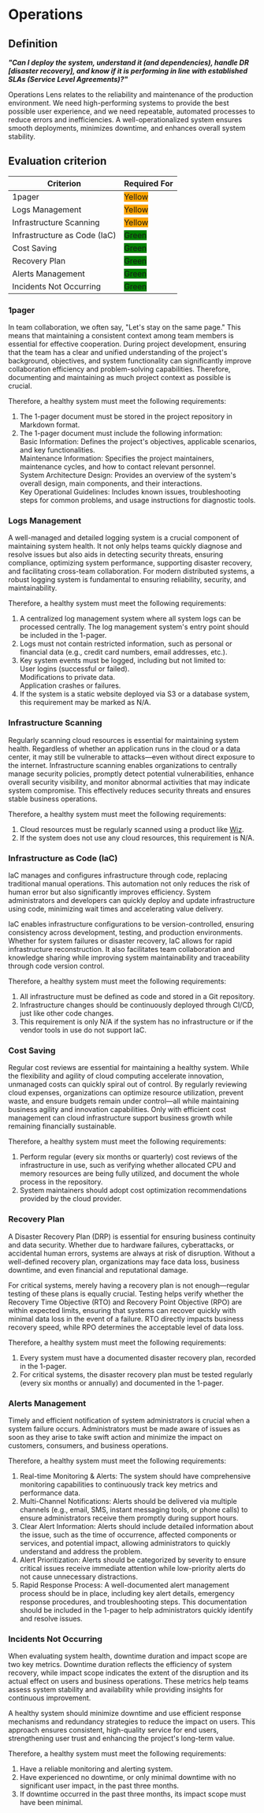 # Operations

## Definition

***"Can I deploy the system, understand it (and dependencies), handle DR [disaster recovery], and know if it is performing in line with established SLAs (Service Level Agreements)?"***

Operations Lens relates to the reliability and maintenance of the production environment. We need high-performing systems to provide the best possible user experience, and we need repeatable, automated processes to reduce errors and inefficiencies. A well-operationalized system ensures smooth deployments, minimizes downtime, and enhances overall system stability.

## Evaluation criterion

| Criterion                    | Required For                                  |
|------------------------------|-----------------------------------------------|
| 1pager                       | <span style="background:orange">Yellow</span> |
| Logs  Management             | <span style="background:orange">Yellow</span> |
| Infrastructure Scanning      | <span style="background:orange">Yellow</span> |
| Infrastructure as Code (IaC) | <span style="background:green">Green</span>   |
| Cost Saving                  | <span style="background:green">Green</span>   |
| Recovery Plan                | <span style="background:green">Green</span>   |
| Alerts Management            | <span style="background:green">Green</span>   |
| Incidents Not Occurring      | <span style="background:green">Green</span>   |

### 1pager

In team collaboration, we often say, "Let's stay on the same page." This means that maintaining a consistent context among team members is essential for effective cooperation. During project development, ensuring that the team has a clear and unified understanding of the project's background, objectives, and system functionality can significantly improve collaboration efficiency and problem-solving capabilities. Therefore, documenting and maintaining as much project context as possible is crucial.

Therefore, a healthy system must meet the following requirements:

1. The 1-pager document must be stored in the project repository in Markdown format.
2. The 1-pager document must include the following information:   
    Basic Information: Defines the project's objectives, applicable scenarios, and key functionalities.   
    Maintenance Information: Specifies the project maintainers, maintenance cycles, and how to contact relevant personnel.   
    System Architecture Design: Provides an overview of the system's overall design, main components, and their interactions.   
    Key Operational Guidelines: Includes known issues, troubleshooting steps for common problems, and usage instructions for diagnostic tools.   

### Logs Management

A well-managed and detailed logging system is a crucial component of maintaining system health. It not only helps teams quickly diagnose and resolve issues but also aids in detecting security threats, ensuring compliance, optimizing system performance, supporting disaster recovery, and facilitating cross-team collaboration. For modern distributed systems, a robust logging system is fundamental to ensuring reliability, security, and maintainability.

Therefore, a healthy system must meet the following requirements:

1. A centralized log management system where all system logs can be processed centrally. The log management system's entry point should be included in the 1-pager.
1. Logs must not contain restricted information, such as personal or financial data (e.g., credit card numbers, email addresses, etc.).
1. Key system events must be logged, including but not limited to:   
    User logins (successful or failed).   
    Modifications to private data.   
    Application crashes or failures.   
1. If the system is a static website deployed via S3 or a database system, this requirement may be marked as N/A.

### Infrastructure Scanning

Regularly scanning cloud resources is essential for maintaining system health. Regardless of whether an application runs in the cloud or a data center, it may still be vulnerable to attacks—even without direct exposure to the internet. Infrastructure scanning enables organizations to centrally manage security policies, promptly detect potential vulnerabilities, enhance overall security visibility, and monitor abnormal activities that may indicate system compromise. This effectively reduces security threats and ensures stable business operations.

Therefore, a healthy system must meet the following requirements:

1. Cloud resources must be regularly scanned using a product like [Wiz](https://www.wiz.io/).
1. If the system does not use any cloud resources, this requirement is N/A.

### Infrastructure as Code (IaC)

IaC manages and configures infrastructure through code, replacing traditional manual operations. This automation not only reduces the risk of human error but also significantly improves efficiency. System administrators and developers can quickly deploy and update infrastructure using code, minimizing wait times and accelerating value delivery.

IaC enables infrastructure configurations to be version-controlled, ensuring consistency across development, testing, and production environments. Whether for system failures or disaster recovery, IaC allows for rapid infrastructure reconstruction. It also facilitates team collaboration and knowledge sharing while improving system maintainability and traceability through code version control.

Therefore, a healthy system must meet the following requirements:

1. All infrastructure must be defined as code and stored in a Git repository.
1. Infrastructure changes should be continuously deployed through CI/CD, just like other code changes.
1. This requirement is only N/A if the system has no infrastructure or if the vendor tools in use do not support IaC.

### Cost Saving

Regular cost reviews are essential for maintaining a healthy system. While the flexibility and agility of cloud computing accelerate innovation, unmanaged costs can quickly spiral out of control. By regularly reviewing cloud expenses, organizations can optimize resource utilization, prevent waste, and ensure budgets remain under control—all while maintaining business agility and innovation capabilities. Only with efficient cost management can cloud infrastructure support business growth while remaining financially sustainable.

Therefore, a healthy system must meet the following requirements:

1. Perform regular (every six months or quarterly) cost reviews of the infrastructure in use, such as verifying whether allocated CPU and memory resources are being fully utilized, and document the whole process in the repository.
1. System maintainers should adopt cost optimization recommendations provided by the cloud provider.

### Recovery Plan

A Disaster Recovery Plan (DRP) is essential for ensuring business continuity and data security. Whether due to hardware failures, cyberattacks, or accidental human errors, systems are always at risk of disruption. Without a well-defined recovery plan, organizations may face data loss, business downtime, and even financial and reputational damage.

For critical systems, merely having a recovery plan is not enough—regular testing of these plans is equally crucial. Testing helps verify whether the Recovery Time Objective (RTO) and Recovery Point Objective (RPO) are within expected limits, ensuring that systems can recover quickly with minimal data loss in the event of a failure. RTO directly impacts business recovery speed, while RPO determines the acceptable level of data loss.

Therefore, a healthy system must meet the following requirements:

1. Every system must have a documented disaster recovery plan, recorded in the 1-pager.
1. For critical systems, the disaster recovery plan must be tested regularly (every six months or annually) and documented in the 1-pager.

### Alerts Management

Timely and efficient notification of system administrators is crucial when a system failure occurs. Administrators must be made aware of issues as soon as they arise to take swift action and minimize the impact on customers, consumers, and business operations.

Therefore, a healthy system must meet the following requirements:

1. Real-time Monitoring & Alerts: The system should have comprehensive monitoring capabilities to continuously track key metrics and performance data. 
1. Multi-Channel Notifications: Alerts should be delivered via multiple channels (e.g., email, SMS, instant messaging tools, or phone calls) to ensure administrators receive them promptly during support hours.
1. Clear Alert Information: Alerts should include detailed information about the issue, such as the time of occurrence, affected components or services, and potential impact, allowing administrators to quickly understand and address the problem.
1. Alert Prioritization: Alerts should be categorized by severity to ensure critical issues receive immediate attention while low-priority alerts do not cause unnecessary distractions.
1. Rapid Response Process: A well-documented alert management process should be in place, including key alert details, emergency response procedures, and troubleshooting steps. This documentation should be included in the 1-pager to help administrators quickly identify and resolve issues.

### Incidents Not Occurring

When evaluating system health, downtime duration and impact scope are two key metrics. Downtime duration reflects the efficiency of system recovery, while impact scope indicates the extent of the disruption and its actual effect on users and business operations. These metrics help teams assess system stability and availability while providing insights for continuous improvement.

A healthy system should minimize downtime and use efficient response mechanisms and redundancy strategies to reduce the impact on users. This approach ensures consistent, high-quality service for end users, strengthening user trust and enhancing the project's long-term value.

Therefore, a healthy system must meet the following requirements:

1. Have a reliable monitoring and alerting system.
1. Have experienced no downtime, or only minimal downtime with no significant user impact, in the past three months.
1. If downtime occurred in the past three months, its impact scope must have been minimal.
